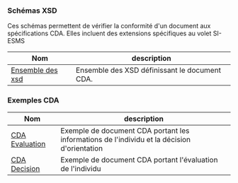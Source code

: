 ### Schémas XSD

Ces schémas permettent de vérifier la conformité d'un document aux spécifications CDA. Elles incluent des extensions spécifiques au volet SI-ESMS

| Nom  | description |
| --- | --- |
| [Ensemble des xsd](XSD_MS_20231207.zip) | Ensemble des XSD définissant le document CDA. |

### Exemples CDA

| Nom  | description |
| --- | --- |
| [CDA Evaluation](20240123_CDA_SI-ESMS_Evaluation.xml) | Exemple de document CDA portant les informations de l'individu et la décision d'orientation|
| [CDA Decision](20240123_CDA_SI-ESMS_Decision.xml) | Exemple de document CDA portant l'évaluation de l'individu